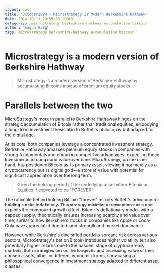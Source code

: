 ```yaml
---
layout: post
title: "October2024 - Microstrategy is Modern Berkeshire Hathway"
date: 2024-10-11 23:59:59 -0000
categories: microstrategy berkeshire-hathway accumulation bitcoin
author: "Sagun Garg"
tags: microstrategy berkeshire-hathway accumulation bitcoin
---
```


# Microstrategy is a modern version of Berkshire Hathway

> Microstrategy is a modern version of Berkshire Hathway by accumulating Bitcoins instead of premium equity stocks

# Parallels between the two
MicroStrategy's modern parallel to Berkshire Hathaway hinges on the strategic accumulation of Bitcoin rather than traditional equities, embodying a long-term investment thesis akin to Buffett's philosophy but adapted for the digital age. 

At its core, both companies leverage a concentrated investment strategy. Berkshire Hathaway amasses premium equity stocks in companies with strong fundamentals and enduring competitive advantages, expecting these investments to compound value over time. MicroStrategy, on the other hand, has positioned Bitcoin as its primary asset, viewing it not merely as a cryptocurrency but as digital gold—a store of value with potential for significant appreciation over the long term.

> Given the holding period of the underlying asset either Bitcoin or Equities if expected to be "FOREVER"

The rationale behind holding Bitcoin "forever" mirrors Buffett's advocacy for holding stocks indefinitely. This strategy minimizes transaction costs and exploits the compound growth effect. Bitcoin's deflationary model, with a capped supply, theoretically ensures increasing scarcity and value over time, similar to how Berkshire's stocks in companies like Apple or Coca-Cola have appreciated due to brand strength and market dominance.

However, while Berkshire's diversified portfolio spreads risk across various sectors, MicroStrategy's bet on Bitcoin introduces higher volatility but also potentially higher returns due to the nascent stage of cryptocurrency markets. Both strategies bet on the longevity and increasing value of their chosen assets, albeit in different economic forms, showcasing a philosophical convergence in investment strategy adapted to different asset classes. 